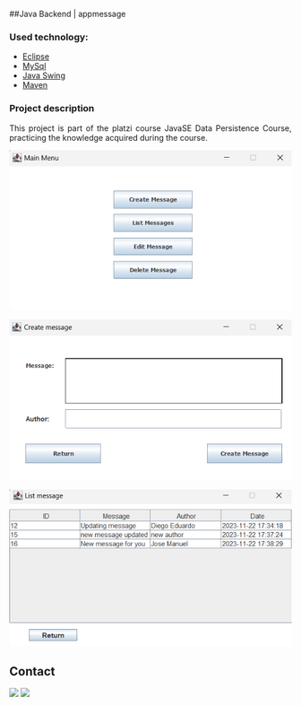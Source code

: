 ##Java Backend | appmessage 

### Used technology:
  - [Eclipse](https://www.eclipse.org/)
  - [MySql](https://www.mysql.com/)
  - [Java Swing](https://docs.oracle.com/javase/tutorial/uiswing/)
  - [Maven](https://maven.apache.org/)
  
### Project description

<p align="justify">
This project is part of the platzi course JavaSE Data Persistence Course, practicing the knowledge acquired during the course.
</p>

<p align="center" >
     <img width="600" heigth="600" src="./src/main/resources/images/MainMenu.png">
</p>
<p align="center" >
     <img width="600" heigth="600" src="./src/main/resources/images/CreateMessage.png">
</p>
<p align="center" >
     <img width="600" heigth="600" src="./src/main/resources/images/ListMessage.png">
</p>

## Contact
<a href="https://www.linkedin.com/in/josema317"><img width="30" src="https://www.vectorlogo.zone/logos/linkedin/linkedin-icon.svg"/></a>
<a href="https://twitter.com/7Jmanuel"><img width="30" src="https://www.vectorlogo.zone/logos/twitter/twitter-tile.svg"/></a>

